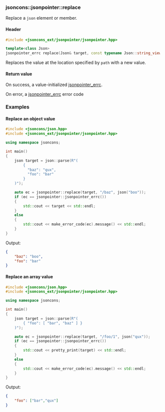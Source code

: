 ### jsoncons::jsonpointer::replace

Replace a `json` element or member.

#### Header
```c++
#include <jsoncons_ext/jsonpointer/jsonpointer.hpp>

template<class Json>
jsonpointer_errc replace(Json& target, const typename Json::string_view_type& path, const Json& value); 
```

Replaces the value at the location specified by `path` with a new value. 

#### Return value

On success, a value-initialized [jsonpointer_errc](jsonpointer_errc.md). 

On error, a [jsonpointer_errc](jsonpointer_errc.md) error code 

### Examples

#### Replace an object value

```c++
#include <jsoncons/json.hpp>
#include <jsoncons_ext/jsonpointer/jsonpointer.hpp>

using namespace jsoncons;

int main()
{
    json target = json::parse(R"(
        {
          "baz": "qux",
          "foo": "bar"
        }
    )");

    auto ec = jsonpointer::replace(target, "/baz", json("boo"));
    if (ec == jsonpointer::jsonpointer_errc())
    {
        std::cout << target << std::endl;
    }
    else
    {
        std::cout << make_error_code(ec).message() << std::endl;
    }
}
```
Output:
```json
{
    "baz": "boo",
    "foo": "bar"
}
```

#### Replace an array value

```c++
#include <jsoncons/json.hpp>
#include <jsoncons_ext/jsonpointer/jsonpointer.hpp>

using namespace jsoncons;

int main()
{
    json target = json::parse(R"(
        { "foo": [ "bar", "baz" ] }
    )");

    auto ec = jsonpointer::replace(target, "/foo/1", json("qux"));
    if (ec == jsonpointer::jsonpointer_errc())
    {
        std::cout << pretty_print(target) << std::endl;
    }
    else
    {
        std::cout << make_error_code(ec).message() << std::endl;
    }
}
```
Output:
```json
{
    "foo": ["bar","qux"]
}
```


